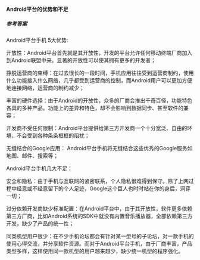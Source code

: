 #### Android平台的优势和不足

##### 参考答案

Android平台手机 5大优势:

开放性：Android平台首先就是其开放性，开发的平台允许任何移动终端厂商加入到Android联盟中来。显著的开放性可以使其拥有更多的开发者；

挣脱运营商的束缚：在过去很长的一段时间，手机应用往往受到运营商制约，使用什么功能接入什么网络，几乎都受到运营商的控制，而Android用户可以更加方便地连接网络，运营商的制约减少；

丰富的硬件选择：由于Android的开放性，众多的厂商会推出千奇百怪，功能特色各具的多种产品。功能上的差异和特色，却不会影响到数据同步、甚至软件的兼容；

开发商不受任何限制：Android平台提供给第三方开发商一个十分宽泛、自由的环境，不会受到各种条条框框的阻扰；

无缝结合的Google应用： Android平台手机将无缝结合这些优秀的Google服务如地图、邮件、搜索等；

Android平台手机几大不足：

安全和隐私：由于手机与互联网的紧密联系，个人隐私很难得到保守。除了上网过程中经意或不经意留下的个人足迹，Google这个巨人也时时站在你的身后，洞穿一切；

过分依赖开发商缺少标准配置：在Android平台中，由于其开放性，软件更多依赖第三方厂商，比如Android系统的SDK中就没有内置音乐播放器，全部依赖第三方开发，缺少了产品的统一性；

同类机型用户很少：在不少手机论坛都会有针对某一型号的子论坛，对一款手机的使用心得交流，并分享软件资源。而对于Android平台手机，由于厂商丰富，产品类型多样，这样使用同一款机型的用户越来越少，缺少统一机型的程序强化。